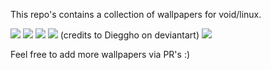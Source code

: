 This repo's contains a collection of wallpapers for void/linux.

<img src="https://raw.githubusercontent.com/siduck76/voidlinux-wallpapers/main/light_blue/voidblue.png"> 
<img src="https://raw.githubusercontent.com/siduck76/voidlinux-wallpapers/main/light_blue/voidfi.png"> 
<img src="https://raw.githubusercontent.com/siduck76/voidlinux-wallpapers/main/greenish/green.png"> 
<img src="https://raw.githubusercontent.com/siduck76/voidlinux-wallpapers/main/greenish/strips.jpg"> (credits to Dieggho on deviantart)
<img src="https://raw.githubusercontent.com/siduck76/voidlinux-wallpapers/main/purple/light-purple.png"> 


Feel free to add more wallpapers via PR's :)
